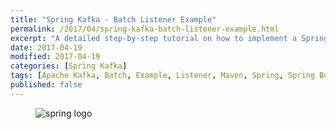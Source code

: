 ```yaml
---
title: "Spring Kafka - Batch Listener Example"
permalink: /2017/04/spring-kafka-batch-listener-example.html
excerpt: "A detailed step-by-step tutorial on how to implement a Spring Kafka Batch Listener using Spring Boot."
date: 2017-04-19
modified: 2017-04-19
categories: [Spring Kafka]
tags: [Apache Kafka, Batch, Example, Listener, Maven, Spring, Spring Boot, Spring Kafka, Tutorial]
published: false
---
```


<figure>
    <img src="{{ site.url }}/assets/images/logos/spring-logo.jpg" alt="spring logo" class="logo">
</figure>


